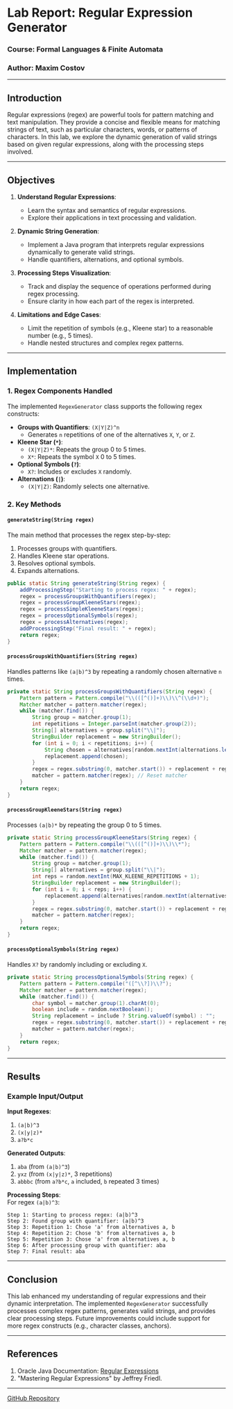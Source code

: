 # Lab Report: Regular Expression Generator

### Course: Formal Languages & Finite Automata
### Author: Maxim Costov

---

## Introduction
Regular expressions (regex) are powerful tools for pattern matching and text manipulation. They provide a concise and flexible means for matching strings of text, such as particular characters, words, or patterns of characters. In this lab, we explore the dynamic generation of valid strings based on given regular expressions, along with the processing steps involved.

---

## Objectives

1. **Understand Regular Expressions**:
    - Learn the syntax and semantics of regular expressions.
    - Explore their applications in text processing and validation.

2. **Dynamic String Generation**:
    - Implement a Java program that interprets regular expressions dynamically to generate valid strings.
    - Handle quantifiers, alternations, and optional symbols.

3. **Processing Steps Visualization**:
    - Track and display the sequence of operations performed during regex processing.
    - Ensure clarity in how each part of the regex is interpreted.

4. **Limitations and Edge Cases**:
    - Limit the repetition of symbols (e.g., Kleene star) to a reasonable number (e.g., 5 times).
    - Handle nested structures and complex regex patterns.

---

## Implementation

### 1. **Regex Components Handled**
The implemented `RegexGenerator` class supports the following regex constructs:

- **Groups with Quantifiers**: `(X|Y|Z)^n`
    - Generates `n` repetitions of one of the alternatives `X`, `Y`, or `Z`.
- **Kleene Star (`*`)**:
    - `(X|Y|Z)*`: Repeats the group 0 to 5 times.
    - `X*`: Repeats the symbol `X` 0 to 5 times.
- **Optional Symbols (`?`)**:
    - `X?`: Includes or excludes `X` randomly.
- **Alternations (`|`)**:
    - `(X|Y|Z)`: Randomly selects one alternative.

### 2. **Key Methods**

#### `generateString(String regex)`
The main method that processes the regex step-by-step:
1. Processes groups with quantifiers.
2. Handles Kleene star operations.
3. Resolves optional symbols.
4. Expands alternations.

```java
public static String generateString(String regex) {
    addProcessingStep("Starting to process regex: " + regex);
    regex = processGroupsWithQuantifiers(regex);
    regex = processGroupKleeneStars(regex);
    regex = processSimpleKleeneStars(regex);
    regex = processOptionalSymbols(regex);
    regex = processAlternatives(regex);
    addProcessingStep("Final result: " + regex);
    return regex;
}
```

#### `processGroupsWithQuantifiers(String regex)`
Handles patterns like `(a|b)^3` by repeating a randomly chosen alternative `n` times.

```java
private static String processGroupsWithQuantifiers(String regex) {
    Pattern pattern = Pattern.compile("\\(([^()]+)\\)\\^(\\d+)");
    Matcher matcher = pattern.matcher(regex);
    while (matcher.find()) {
        String group = matcher.group(1);
        int repetitions = Integer.parseInt(matcher.group(2));
        String[] alternatives = group.split("\\|");
        StringBuilder replacement = new StringBuilder();
        for (int i = 0; i < repetitions; i++) {
            String chosen = alternatives[random.nextInt(alternations.length)];
            replacement.append(chosen);
        }
        regex = regex.substring(0, matcher.start()) + replacement + regex.substring(matcher.end());
        matcher = pattern.matcher(regex); // Reset matcher
    }
    return regex;
}
```

#### `processGroupKleeneStars(String regex)`
Processes `(a|b)*` by repeating the group 0 to 5 times.

```java
private static String processGroupKleeneStars(String regex) {
    Pattern pattern = Pattern.compile("\\(([^()]+)\\)\\*");
    Matcher matcher = pattern.matcher(regex);
    while (matcher.find()) {
        String group = matcher.group(1);
        String[] alternatives = group.split("\\|");
        int reps = random.nextInt(MAX_KLEENE_REPETITIONS + 1);
        StringBuilder replacement = new StringBuilder();
        for (int i = 0; i < reps; i++) {
            replacement.append(alternatives[random.nextInt(alternatives.length)]);
        }
        regex = regex.substring(0, matcher.start()) + replacement + regex.substring(matcher.end());
        matcher = pattern.matcher(regex);
    }
    return regex;
}
```

#### `processOptionalSymbols(String regex)`
Handles `X?` by randomly including or excluding `X`.

```java
private static String processOptionalSymbols(String regex) {
    Pattern pattern = Pattern.compile("([^\\?])\\?");
    Matcher matcher = pattern.matcher(regex);
    while (matcher.find()) {
        char symbol = matcher.group(1).charAt(0);
        boolean include = random.nextBoolean();
        String replacement = include ? String.valueOf(symbol) : "";
        regex = regex.substring(0, matcher.start()) + replacement + regex.substring(matcher.end());
        matcher = pattern.matcher(regex);
    }
    return regex;
}
```

---

## Results

### Example Input/Output

**Input Regexes**:
1. `(a|b)^3`
2. `(x|y|z)*`
3. `a?b*c`

**Generated Outputs**:
1. `aba` (from `(a|b)^3`)
2. `yxz` (from `(x|y|z)*`, 3 repetitions)
3. `abbbc` (from `a?b*c`, `a` included, `b` repeated 3 times)

**Processing Steps**:  
For regex `(a|b)^3`:
```
Step 1: Starting to process regex: (a|b)^3  
Step 2: Found group with quantifier: (a|b)^3  
Step 3: Repetition 1: Chose 'a' from alternatives a, b  
Step 4: Repetition 2: Chose 'b' from alternatives a, b  
Step 5: Repetition 3: Chose 'a' from alternatives a, b  
Step 6: After processing group with quantifier: aba  
Step 7: Final result: aba  
```
---

## Conclusion

This lab enhanced my understanding of regular expressions and their dynamic interpretation. The implemented `RegexGenerator` successfully processes complex regex patterns, generates valid strings, and provides clear processing steps. Future improvements could include support for more regex constructs (e.g., character classes, anchors).

---

## References

1. Oracle Java Documentation: [Regular Expressions](https://docs.oracle.com/javase/tutorial/essential/regex/)
2. "Mastering Regular Expressions" by Jeffrey Friedl.

---

[GitHub Repository](https://github.com/MaxKostov/DSL_Labs)
